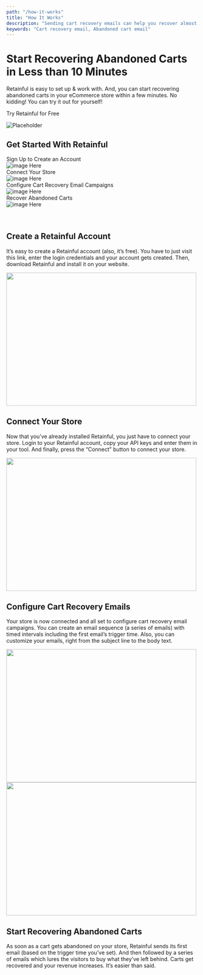 ```yaml
---
path: "/how-it-works"
title: "How It Works"
description: "Sending cart recovery emails can help you recover almost 70% of your lost sales. With Retainful, you get to retarget customers with abandoned cart recovery emails, automate cart recovery campaigns, get detailed insights on email performance and more."
keywords: "Cart recovery email, Abandoned cart email"
---
```


<div class="rf-start-recovering">

<container>

<headercontent>

<div slot="left">
<div class="rf-how-it-works-first">

# Start Recovering Abandoned Carts in Less than 10 Minutes
    

Retainful is easy to set up & work with. And, you can start recovering abandoned carts in your eCommerce store within a few minutes. No kidding! You can try it out for yourself!


 
<cta url="https://app.retainful.com/?utm_source=landing_page&utm_medium=follow_up_emails&utm_campaign=get_start_free&utm_term=cta" target="_blank" rel="noopener">Try Retainful for Free</cta>

</div>

</div>

<div slot="right">


![Placeholder](../../src/images/final-banner-laptop.png)

</div>


</headercontent>

</container>

</div>


<div class="text-center rf-get-started">

## Get Started With Retainful

</div>

<container> 

<row>

<card size="3">
   <div slot="card-title">Sign Up to Create an Account</div>
    <div slot="card-image">
        <img src="../../content/images/how-it-works/1.png" alt="image Here"  />
    </div>
   
</card>

<card size="3">
   <div slot="card-title">Connect Your Store</div>
    <div slot="card-image">
        <img src="../../content/images/how-it-works/1.png" alt="image Here"  />
    </div>   
</card>

<card size="3">
   <div slot="card-title">Configure Cart Recovery Email Campaigns</div>
    <div slot="card-image">
        <img src="../../content/images/how-it-works/1.png" alt="image Here"  />
    </div>    
</card>

<card size="3">
   <div slot="card-title">Recover Abandoned Carts</div>
    <div slot="card-image">
        <img src="../../content/images/how-it-works/1.png" alt="image Here"  />
    </div>   
</card>

</row>

</container>

<br>
<br>

<container>

<featurecontent featurebodysizeleft="6" featurebodysizerigth="6">

<div slot="right">

## Create a Retainful Account

It’s easy to create a Retainful account (also, it’s free). You have to just visit this link, enter the login credentials and your account gets created. Then, download Retainful and install it on your website.


</div>


<div slot="left">

<img src="../../content/images/how-it-works/4.png" width="500" height="350"/>


</div>

</featurecontent>

<featurecontent featurebodysizeleft="6" featurebodysizerigth="6">

<div slot="left">

## Connect Your Store

Now that you’ve already installed Retainful, you just have to connect your store. Login to your Retainful account, copy your API keys and enter them in your tool. And finally, press the “Connect” button to connect your store.

</div>

<div slot="right">

<img src="../../content/images/how-it-works/4.png" width="500" height="350"/>

</div>

</featurecontent>

<featurecontent featurebodysizeleft="6" featurebodysizerigth="6">

<div slot="right">

## Configure Cart Recovery Emails

Your store is now connected and all set to configure cart recovery email campaigns. You can create an email sequence (a series of emails) with timed intervals including the first email’s trigger time. Also, you can customize your emails, right from the subject line to the body text. 

</div>

<div slot="left">

<img src="../../content/images/how-it-works/4.png" width="500" height="350"/>

</div>

</featurecontent>

<featurecontent featurebodysizeleft="6" featurebodysizerigth="6">

<div slot="right">

<img src="../../content/images/how-it-works/4.png" width="500" height="350"/>

</div>

<div slot="left">

## Start Recovering Abandoned Carts

As soon as a cart gets abandoned on your store, Retainful sends its first email (based on the trigger time you’ve set). And then followed by a series of emails which lures the visitors to buy what they’ve left behind. Carts get recovered and your revenue increases. It’s easier than said.

</div>

</featurecontent>

</container>

<reviews></reviews>

<getstarted></getstarted>

<tabcontent></tabcontent>